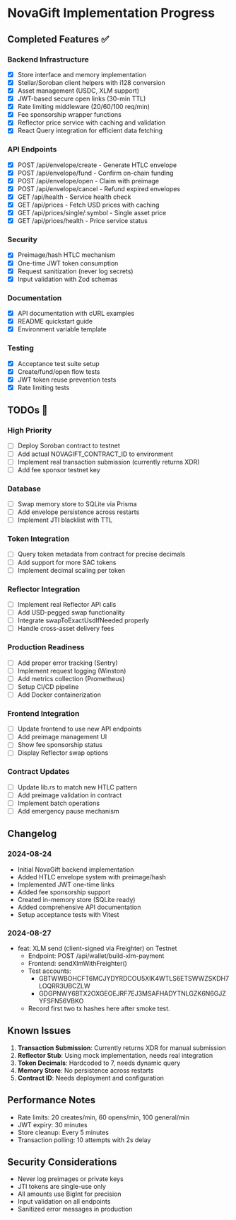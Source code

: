 # NovaGift Implementation Progress

## Completed Features ✅

### Backend Infrastructure
- [x] Store interface and memory implementation
- [x] Stellar/Soroban client helpers with i128 conversion
- [x] Asset management (USDC, XLM support)
- [x] JWT-based secure open links (30-min TTL)
- [x] Rate limiting middleware (20/60/100 req/min)
- [x] Fee sponsorship wrapper functions
- [x] Reflector price service with caching and validation
- [x] React Query integration for efficient data fetching

### API Endpoints
- [x] POST /api/envelope/create - Generate HTLC envelope
- [x] POST /api/envelope/fund - Confirm on-chain funding
- [x] POST /api/envelope/open - Claim with preimage
- [x] POST /api/envelope/cancel - Refund expired envelopes
- [x] GET /api/health - Service health check
- [x] GET /api/prices - Fetch USD prices with caching
- [x] GET /api/prices/single/:symbol - Single asset price
- [x] GET /api/prices/health - Price service status

### Security
- [x] Preimage/hash HTLC mechanism
- [x] One-time JWT token consumption
- [x] Request sanitization (never log secrets)
- [x] Input validation with Zod schemas

### Documentation
- [x] API documentation with cURL examples
- [x] README quickstart guide
- [x] Environment variable template

### Testing
- [x] Acceptance test suite setup
- [x] Create/fund/open flow tests
- [x] JWT token reuse prevention tests
- [x] Rate limiting tests

## TODOs 📝

### High Priority
- [ ] Deploy Soroban contract to testnet
- [ ] Add actual NOVAGIFT_CONTRACT_ID to environment
- [ ] Implement real transaction submission (currently returns XDR)
- [ ] Add fee sponsor testnet key

### Database
- [ ] Swap memory store to SQLite via Prisma
- [ ] Add envelope persistence across restarts
- [ ] Implement JTI blacklist with TTL

### Token Integration
- [ ] Query token metadata from contract for precise decimals
- [ ] Add support for more SAC tokens
- [ ] Implement decimal scaling per token

### Reflector Integration
- [ ] Implement real Reflector API calls
- [ ] Add USD-pegged swap functionality
- [ ] Integrate swapToExactUsdIfNeeded properly
- [ ] Handle cross-asset delivery fees

### Production Readiness
- [ ] Add proper error tracking (Sentry)
- [ ] Implement request logging (Winston)
- [ ] Add metrics collection (Prometheus)
- [ ] Setup CI/CD pipeline
- [ ] Add Docker containerization

### Frontend Integration
- [ ] Update frontend to use new API endpoints
- [ ] Add preimage management UI
- [ ] Show fee sponsorship status
- [ ] Display Reflector swap options

### Contract Updates
- [ ] Update lib.rs to match new HTLC pattern
- [ ] Add preimage validation in contract
- [ ] Implement batch operations
- [ ] Add emergency pause mechanism

## Changelog

### 2024-08-24
- Initial NovaGift backend implementation
- Added HTLC envelope system with preimage/hash
- Implemented JWT one-time links
- Added fee sponsorship support
- Created in-memory store (SQLite ready)
- Added comprehensive API documentation
- Setup acceptance tests with Vitest

### 2024-08-27
- feat: XLM send (client-signed via Freighter) on Testnet
  - Endpoint: POST /api/wallet/build-xlm-payment
  - Frontend: sendXlmWithFreighter()
  - Test accounts:
    - GBTWWBOHCFT6MCJYDYRDCOU5XIK4WTLS6ETSWWZSKDH7LOQRR3UBCZLW
    - GDGPNWY6BTX2OXGEOEJRF7EJ3MSAFHADYTNLGZK6N6GJZYFSFN56VBKO
  - Record first two tx hashes here after smoke test.

## Known Issues

1. **Transaction Submission**: Currently returns XDR for manual submission
2. **Reflector Stub**: Using mock implementation, needs real integration
3. **Token Decimals**: Hardcoded to 7, needs dynamic query
4. **Memory Store**: No persistence across restarts
5. **Contract ID**: Needs deployment and configuration

## Performance Notes

- Rate limits: 20 creates/min, 60 opens/min, 100 general/min
- JWT expiry: 30 minutes
- Store cleanup: Every 5 minutes
- Transaction polling: 10 attempts with 2s delay

## Security Considerations

- Never log preimages or private keys
- JTI tokens are single-use only
- All amounts use BigInt for precision
- Input validation on all endpoints
- Sanitized error messages in production